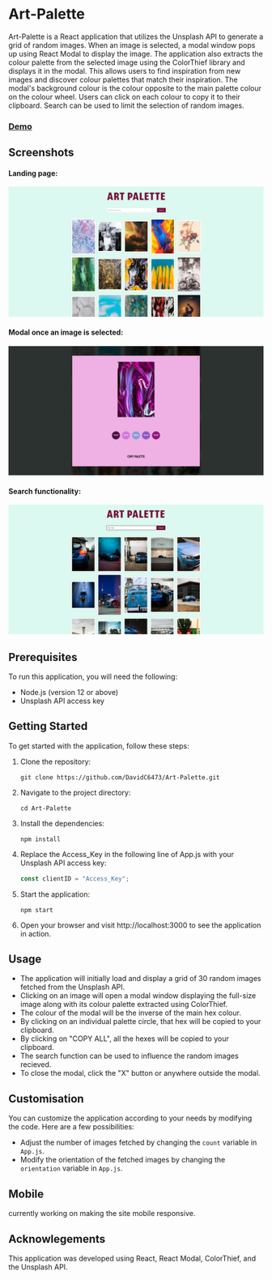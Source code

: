 # Art-Palette

Art-Palette is a React application that utilizes the Unsplash API to generate a grid of random images. When an image is selected, a modal window pops up using React Modal to display the image. The application also extracts the colour palette from the selected image using the ColorThief library and displays it in the modal. This allows users to find inspiration from new images and discover colour palettes that match their inspiration. The modal's background colour is the colour opposite to the main palette colour on the colour wheel. Users can click on each colour to copy it to their clipboard. Search can be used to limit the selection of random images.

### [Demo](https://artpalette.onrender.com/)

## Screenshots

#### Landing page:
![Screenshot 1](./screenshots/Palette1.PNG)

#### Modal once an image is selected:
![Screenshot 2](./screenshots/Palette2.PNG)

#### Search functionality:
![Screenshot 3](./screenshots/Palette3.PNG)

## Prerequisites

To run this application, you will need the following:

- Node.js (version 12 or above)
- Unsplash API access key

## Getting Started

To get started with the application, follow these steps:

1. Clone the repository:

   ```shell
   git clone https://github.com/DavidC6473/Art-Palette.git
   ```

2. Navigate to the project directory:

   ```shell
   cd Art-Palette
   ```

3. Install the dependencies:

   ```shell
   npm install
   ```

4. Replace the Access_Key in the following line of App.js with your Unsplash API access key:

   ```javascript
   const clientID = "Access_Key";
   ```

5. Start the application:

   ```shell
   npm start
   ```

6. Open your browser and visit http://localhost:3000 to see the application in action.

## Usage

* The application will initially load and display a grid of 30 random images fetched from the Unsplash API.
* Clicking on an image will open a modal window displaying the full-size image along with its colour palette extracted using ColorThief.
* The colour of the modal will be the inverse of the main hex colour.
* By clicking on an individual palette circle, that hex will be copied to your clipboard.
* By clicking on "COPY ALL", all the hexes will be copied to your clipboard.
* The search function can be used to influence the random images recieved.
* To close the modal, click the "X" button or anywhere outside the modal.

## Customisation

You can customize the application according to your needs by modifying the code. Here are a few possibilities:

* Adjust the number of images fetched by changing the `count` variable in `App.js`.
* Modify the orientation of the fetched images by changing the `orientation` variable in `App.js`.

## Mobile 

currently working on making the site mobile responsive. 

## Acknowlegements
This application was developed using React, React Modal, ColorThief, and the Unsplash API.
